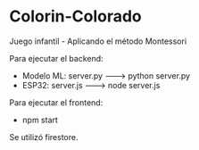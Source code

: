 # Colorin-Colorado

Juego infantil - Aplicando el método Montessori

Para ejecutar el backend:
- Modelo ML: server.py ---> python server.py
- ESP32: server.js ---> node server.js

Para ejecutar el frontend:
- npm start

Se utilizó firestore.

